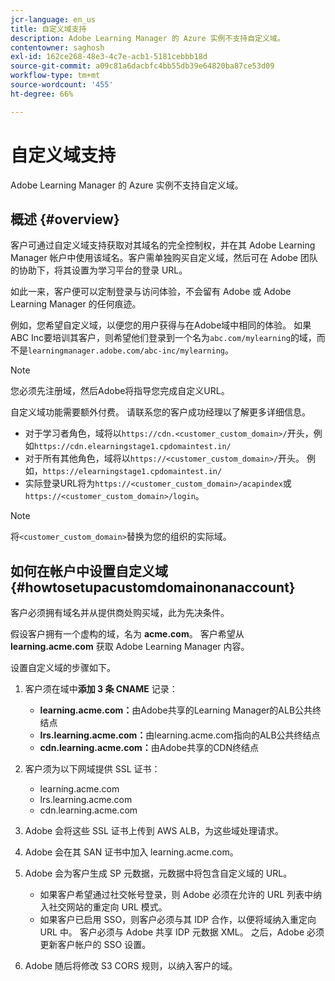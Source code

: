 ```yaml
---
jcr-language: en_us
title: 自定义域支持
description: Adobe Learning Manager 的 Azure 实例不支持自定义域。
contentowner: saghosh
exl-id: 162ce268-48e3-4c7e-acb1-5181cebbb18d
source-git-commit: a09c81a6dacbfc4bb55db39e64820ba87ce53d09
workflow-type: tm+mt
source-wordcount: '455'
ht-degree: 66%

---
```


# 自定义域支持

Adobe Learning Manager 的 Azure 实例不支持自定义域。

## 概述 {#overview}

客户可通过自定义域支持获取对其域名的完全控制权，并在其 Adobe Learning Manager 帐户中使用该域名。客户需单独购买自定义域，然后可在 Adobe 团队的协助下，将其设置为学习平台的登录 URL。

如此一来，客户便可以定制登录与访问体验，不会留有 Adobe 或 Adobe Learning Manager 的任何痕迹。

例如，您希望自定义域，以便您的用户获得与在Adobe域中相同的体验。 如果ABC Inc要培训其客户，则希望他们登录到一个名为`abc.com/mylearning`的域，而不是`learningmanager.adobe.com/abc-inc/mylearning`。

>[!NOTE]
>
>您必须先注册域，然后Adobe将指导您完成自定义URL。


自定义域功能需要额外付费。 请联系您的客户成功经理以了解更多详细信息。

* 对于学习者角色，域将以`https://cdn.<customer_custom_domain>/`开头，例如`https://cdn.elearningstage1.cpdomaintest.in/`
* 对于所有其他角色，域将以`https://<customer_custom_domain>/`开头。 例如，`https://elearningstage1.cpdomaintest.in/`
* 实际登录URL将为`https://<customer_custom_domain>/acapindex`或`https://<customer_custom_domain>/login`。

>[!NOTE]
>
>将`<customer_custom_domain>`替换为您的组织的实际域。

## 如何在帐户中设置自定义域 {#howtosetupacustomdomainonanaccount}

客户必须拥有域名并从提供商处购买域，此为先决条件。

假设客户拥有一个虚构的域，名为 **acme.com**。 客户希望从 **learning.acme.com** 获取 Adobe Learning Manager 内容。

设置自定义域的步骤如下。

1. 客户须在域中&#x200B;**添加 3 条 CNAME** 记录：

   * **learning.acme.com：**&#x200B;由Adobe共享的Learning Manager的ALB公共终结点
   * **lrs.learning.acme.com：**&#x200B;由learning.acme.com指向的ALB公共终结点
   * **cdn.learning.acme.com：**&#x200B;由Adobe共享的CDN终结点

1. 客户须为以下网域提供 SSL 证书：

   * learning.acme.com
   * lrs.learning.acme.com
   * cdn.learning.acme.com

1. Adobe 会将这些 SSL 证书上传到 AWS ALB，为这些域处理请求。
1. Adobe 会在其 SAN 证书中加入 learning.acme.com。
1. Adobe 会为客户生成 SP 元数据，元数据中将包含自定义域的 URL。

   * 如果客户希望通过社交帐号登录，则 Adobe 必须在允许的 URL 列表中纳入社交网站的重定向 URL 模式。
   * 如果客户已启用 SSO，则客户必须与其 IDP 合作，以便将域纳入重定向 URL 中。 客户必须与 Adobe 共享 IDP 元数据 XML。 之后，Adobe 必须更新客户帐户的 SSO 设置。

1. Adobe 随后将修改 S3 CORS 规则，以纳入客户的域。
